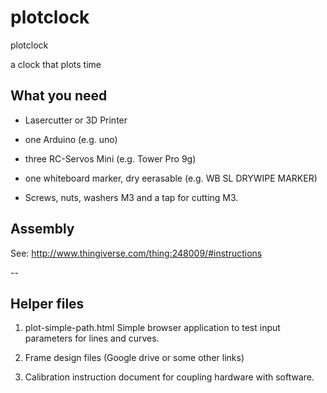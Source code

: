 plotclock
=========

plotclock

a clock that plots time

What you need
-------------
* Lasercutter or 3D Printer

* one Arduino (e.g. uno)

* three RC-Servos Mini (e.g. Tower Pro 9g)

* one whiteboard marker, dry eerasable (e.g. WB SL DRYWIPE MARKER)

* Screws, nuts, washers M3 and a tap for cutting M3.

Assembly
--------

See: http://www.thingiverse.com/thing:248009/#instructions

--

Helper files
------------
1) plot-simple-path.html
Simple browser application to test input parameters for lines and curves.

2) Frame design files (Google drive or some other links)

3) Calibration instruction document for coupling hardware with software.
